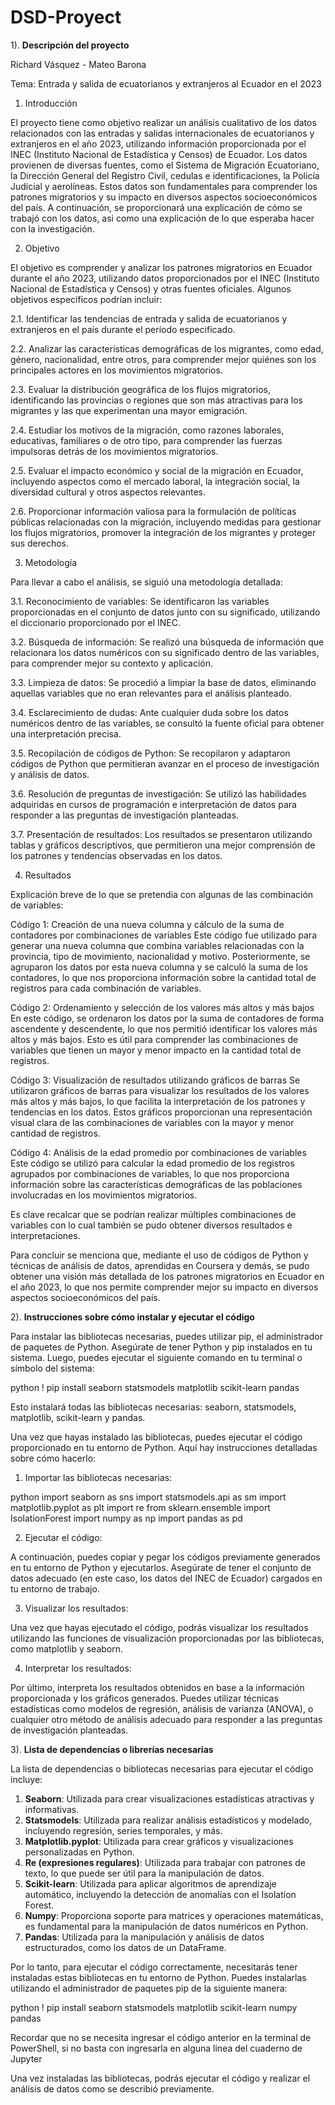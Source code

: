 # DSD-Proyect

1). **Descripción del proyecto**

Richard Vásquez - Mateo Barona

Tema: Entrada y salida de ecuatorianos y extranjeros al Ecuador en el 2023

1. Introducción

El proyecto tiene como objetivo realizar un análisis cualitativo de los datos relacionados con las entradas y salidas internacionales de ecuatorianos y extranjeros en el año 2023, utilizando información proporcionada por el INEC (Instituto Nacional de Estadística y Censos) de Ecuador. Los datos provienen de diversas fuentes, como el Sistema de Migración Ecuatoriano, la Dirección General del Registro Civil, cedulas e identificaciones, la Policía Judicial y aerolíneas. Estos datos son fundamentales para comprender los patrones migratorios y su impacto en diversos aspectos socioeconómicos del país. A continuación, se proporcionará una explicación de cómo se trabajó con los datos, asi como una explicación de lo que esperaba hacer con la investigación.

2. Objetivo

El objetivo es comprender y analizar los patrones migratorios en Ecuador durante el año 2023, utilizando datos proporcionados por el INEC (Instituto Nacional de Estadística y Censos) y otras fuentes oficiales. Algunos objetivos específicos podrían incluir:

2.1. Identificar las tendencias de entrada y salida de ecuatorianos y extranjeros en el país durante el período especificado.

2.2. Analizar las características demográficas de los migrantes, como edad, género, nacionalidad, entre otros, para comprender mejor quiénes son los principales actores en los movimientos migratorios.

2.3. Evaluar la distribución geográfica de los flujos migratorios, identificando las provincias o regiones que son más atractivas para los migrantes y las que experimentan una mayor emigración.

2.4. Estudiar los motivos de la migración, como razones laborales, educativas, familiares o de otro tipo, para comprender las fuerzas impulsoras detrás de los movimientos migratorios.

2.5. Evaluar el impacto económico y social de la migración en Ecuador, incluyendo aspectos como el mercado laboral, la integración social, la diversidad cultural y otros aspectos relevantes.

2.6. Proporcionar información valiosa para la formulación de políticas públicas relacionadas con la migración, incluyendo medidas para gestionar los flujos migratorios, promover la integración de los migrantes y proteger sus derechos.

3. Metodología

Para llevar a cabo el análisis, se siguió una metodología detallada:

3.1. Reconocimiento de variables: Se identificaron las variables proporcionadas en el conjunto de datos junto con su significado, utilizando el diccionario proporcionado por el INEC.

3.2. Búsqueda de información: Se realizó una búsqueda de información que relacionara los datos numéricos con su significado dentro de las variables, para comprender mejor su contexto y aplicación.

3.3. Limpieza de datos: Se procedió a limpiar la base de datos, eliminando aquellas variables que no eran relevantes para el análisis planteado.

3.4. Esclarecimiento de dudas: Ante cualquier duda sobre los datos numéricos dentro de las variables, se consultó la fuente oficial para obtener una interpretación precisa.

3.5. Recopilación de códigos de Python: Se recopilaron y adaptaron códigos de Python que permitieran avanzar en el proceso de investigación y análisis de datos.

3.6. Resolución de preguntas de investigación: Se utilizó las habilidades adquiridas en cursos de programación e interpretación de datos para responder a las preguntas de investigación planteadas.

3.7. Presentación de resultados: Los resultados se presentaron utilizando tablas y gráficos descriptivos, que permitieron una mejor comprensión de los patrones y tendencias observadas en los datos.

4. Resultados

Explicación breve de lo que se pretendia con algunas de las combinación de variables:

Código 1: Creación de una nueva columna y cálculo de la suma de contadores por combinaciones de variables
Este código fue utilizado para generar una nueva columna que combina variables relacionadas con la provincia, tipo de movimiento, nacionalidad y motivo. Posteriormente, se agruparon los datos por esta nueva columna y se calculó la suma de los contadores, lo que nos proporciona información sobre la cantidad total de registros para cada combinación de variables.

Código 2: Ordenamiento y selección de los valores más altos y más bajos
En este código, se ordenaron los datos por la suma de contadores de forma ascendente y descendente, lo que nos permitió identificar los valores más altos y más bajos. Esto es útil para comprender las combinaciones de variables que tienen un mayor y menor impacto en la cantidad total de registros.

Código 3: Visualización de resultados utilizando gráficos de barras
Se utilizaron gráficos de barras para visualizar los resultados de los valores más altos y más bajos, lo que facilita la interpretación de los patrones y tendencias en los datos. Estos gráficos proporcionan una representación visual clara de las combinaciones de variables con la mayor y menor cantidad de registros.

Código 4: Análisis de la edad promedio por combinaciones de variables
Este código se utilizó para calcular la edad promedio de los registros agrupados por combinaciones de variables, lo que nos proporciona información sobre las características demográficas de las poblaciones involucradas en los movimientos migratorios.

Es clave recalcar que se podrían realizar múltiples combinaciones de variables con lo cual también se pudo obtener diversos resultados e interpretaciones.

Para concluir se menciona que, mediante el uso de códigos de Python y técnicas de análisis de datos, aprendidas en Coursera y demás, se pudo obtener una visión más detallada de los patrones migratorios en Ecuador en el año 2023, lo que nos permite comprender mejor su impacto en diversos aspectos socioeconómicos del país.

2). **Instrucciones sobre cómo instalar y ejecutar el código**

Para instalar las bibliotecas necesarias, puedes utilizar pip, el administrador de paquetes de Python. Asegúrate de tener Python y pip instalados en tu sistema. Luego, puedes ejecutar el siguiente comando en tu terminal o símbolo del sistema:

python
! pip install seaborn statsmodels matplotlib scikit-learn pandas


Esto instalará todas las bibliotecas necesarias: seaborn, statsmodels, matplotlib, scikit-learn y pandas.

Una vez que hayas instalado las bibliotecas, puedes ejecutar el código proporcionado en tu entorno de Python. Aquí hay instrucciones detalladas sobre cómo hacerlo:

1. Importar las bibliotecas necesarias:

python
import seaborn as sns
import statsmodels.api as sm
import matplotlib.pyplot as plt
import re
from sklearn.ensemble import IsolationForest
import numpy as np
import pandas as pd

2. Ejecutar el código:

A continuación, puedes copiar y pegar los códigos previamente generados en tu entorno de Python y ejecutarlos. Asegúrate de tener el conjunto de datos adecuado (en este caso, los datos del INEC de Ecuador) cargados en tu entorno de trabajo.

3. Visualizar los resultados:

Una vez que hayas ejecutado el código, podrás visualizar los resultados utilizando las funciones de visualización proporcionadas por las bibliotecas, como matplotlib y seaborn.

4. Interpretar los resultados:

Por último, interpreta los resultados obtenidos en base a la información proporcionada y los gráficos generados. Puedes utilizar técnicas estadísticas como modelos de regresión, análisis de varianza (ANOVA), o cualquier otro método de análisis adecuado para responder a las preguntas de investigación planteadas.

3). **Lista de dependencias o librerías necesarias**

La lista de dependencias o bibliotecas necesarias para ejecutar el código incluye:

1. **Seaborn**: Utilizada para crear visualizaciones estadísticas atractivas y informativas.
2. **Statsmodels**: Utilizada para realizar análisis estadísticos y modelado, incluyendo regresión, series temporales, y más.
3. **Matplotlib.pyplot**: Utilizada para crear gráficos y visualizaciones personalizadas en Python.
4. **Re (expresiones regulares)**: Utilizada para trabajar con patrones de texto, lo que puede ser útil para la manipulación de datos.
5. **Scikit-learn**: Utilizada para aplicar algoritmos de aprendizaje automático, incluyendo la detección de anomalías con el Isolation Forest.
6. **Numpy**: Proporciona soporte para matrices y operaciones matemáticas, es fundamental para la manipulación de datos numéricos en Python.
7. **Pandas**: Utilizada para la manipulación y análisis de datos estructurados, como los datos de un DataFrame.

Por lo tanto, para ejecutar el código correctamente, necesitarás tener instaladas estas bibliotecas en tu entorno de Python. Puedes instalarlas utilizando el administrador de paquetes pip de la siguiente manera:

python
! pip install seaborn statsmodels matplotlib scikit-learn numpy pandas

Recordar que no se necesita ingresar el código anterior en la terminal de PowerShell, si no basta con ingresarla en alguna linea del cuaderno de Jupyter

Una vez instaladas las bibliotecas, podrás ejecutar el código y realizar el análisis de datos como se describió previamente.
